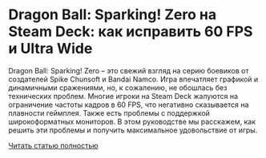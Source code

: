 # Dragon Ball: Sparking! Zero на Steam Deck: как исправить 60 FPS и Ultra Wide



Dragon Ball: Sparking! Zero – это свежий взгляд на серию боевиков от создателей Spike Chunsoft и Bandai Namco. Игра впечатляет графикой и динамичными сражениями, но, к сожалению, не обошлась без технических проблем. Многие игроки на Steam Deck жалуются на ограничение частоты кадров в 60 FPS, что негативно сказывается на плавности геймплея. Также есть проблемы с поддержкой широкоформатных мониторов. В этом руководстве мы расскажем, как решить эти проблемы и получить максимальное удовольствие от игры.

[Читать статью полностью](https://xyberbara.com/gaming/dragon-ball-sparking-zero-60-fps/)
